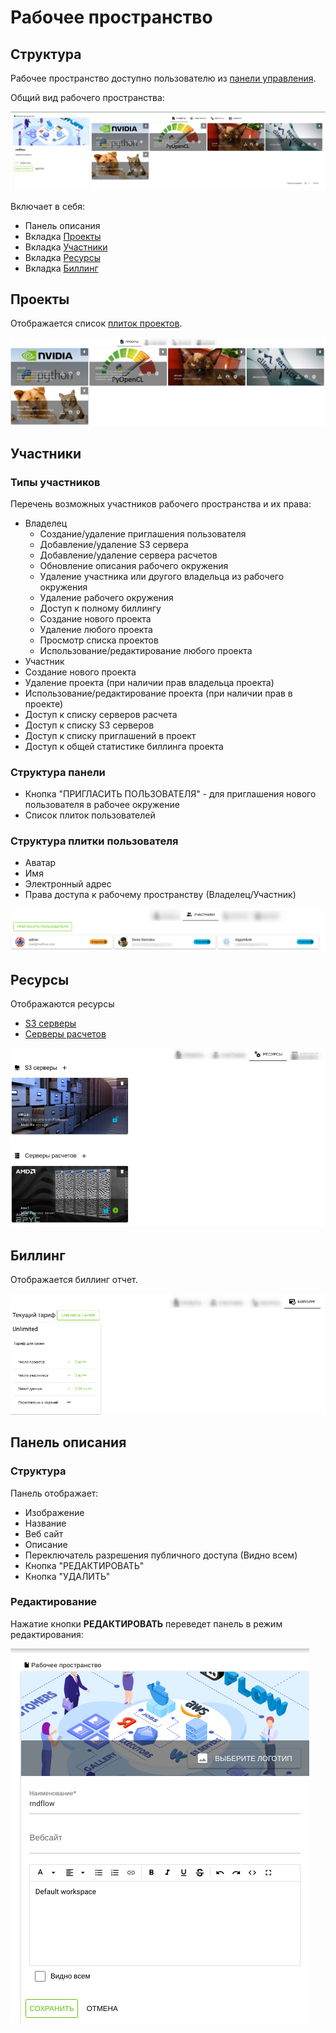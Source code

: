 # Рабочее пространство

## Структура

Рабочее пространство доступно пользователю из [панели управления](dashboard).

Общий вид рабочего пространства:

![Workspace](./images/workspace/general.png)

Включает в себя:

- Панель описания
- <span class="iconify-inline" data-icon="mdi:file-code"></span> Вкладка [Проекты](#проекты)
- <span class="iconify-inline" data-icon="mdi:account-multiple"></span> Вкладка [Участники](#участники)
- <span class="iconify-inline" data-icon="mdi:cogs"></span> Вкладка [Ресурсы](#ресурсы)
- <span class="iconify-inline" data-icon="mdi:credit-card-clock"></span> Вкладка [Биллинг](#биллинг)

## Проекты

Отображается список [плиток проектов](./dashboard.md#структура-плитки-проекта).

![Projects](./images/workspace/projects.png)

## Участники

### Типы участников

Перечень возможных участников рабочего пространства и их права:

- Владелец
  - Создание/удаление приглашения пользователя
  - Добавление/удаление S3 сервера
  - Добавление/удаление сервера расчетов
  - Обновление описания рабочего окружения
  - Удаление участника или другого владельца из рабочего окружения
  - Удаление рабочего окружения
  - Доступ к полному биллингу
  - Создание нового проекта
  - Удаление любого проекта
  - Просмотр списка проектов
  - Использование/редактирование любого проекта
- Участник
- Создание нового проекта
- Удаление проекта (при наличии прав владельца проекта)
- Использование/редактирование проекта (при наличии прав в проекте)
- Доступ к списку серверов расчета
- Доступ к списку S3 серверов
- Доступ к списку приглашений в проект
- Доступ к общей статистике биллинга проекта

### Структура панели

- Кнопка "ПРИГЛАСИТЬ ПОЛЬЗОВАТЕЛЯ" - для приглашения нового пользователя в рабочее окружение
- Список плиток пользователей

### Структура плитки пользователя

- Аватар
- Имя
- Электронный адрес
- Права доступа к рабочему пространству (Владелец/Участник)

![Members](./images/workspace/members.png)

## Ресурсы

Отображаются ресурсы

- <span class="iconify-inline" data-icon="mdi:folder-network"></span> [S3 серверы](/docs/desc/s3.md)
- <span class="iconify-inline" data-icon="mdi:server"></span> [Серверы расчетов](/docs/desc/executor.md)

![Resources](./images/workspace/resources.png)

## Биллинг

Отображается биллинг отчет.

![Billing](./images/workspace/billing.png)

## Панель описания

### Структура

Панель отображает:

- Изображение
- Название
- <span class="iconify-inline" data-icon="mdi:link"></span> Веб сайт
- Описание
- Переключатель разрешения публичного доступа (Видно всем)
- Кнопка "РЕДАКТИРОВАТЬ"
- Кнопка "УДАЛИТЬ"

### Редактирование

Нажатие кнопки **РЕДАКТИРОВАТЬ** переведет панель в режим редактирования:

![User edit](./images/workspace/edit.png)
